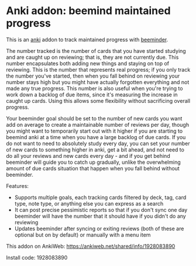 # Anki addon: beemind maintained progress

This is an [anki](https://apps.ankiweb.net/) addon to track maintained progress with [beeminder](https://www.beeminder.com).

The number tracked is the number of cards that you have started studying and are caught up on reviewing; that is, they are not currently due. This number encapsulates both adding new things and staying on top of reviewing. This is the number that represents real progress; if you only track the number you've started, then when you fall behind on reviewing your number stays high but you might have actually forgotten everything and not made any true progress. This number is also useful when you're trying to work down a backlog of due items, since it's measuring the increase in caught up cards. Using this allows some flexibility without sacrificing overall progress.

Your beeminder goal should be set to the number of new cards you want add on average to create a maintainable number of reviews per day, though you might want to temporarily start out with it higher if you are starting to beemind anki at a time when you have a large backlog of due cards. If you do not want to need to absolutely study every day, you can set your number of new cards to something higher in anki, get a bit ahead, and not need to do all your reviews and new cards every day - and if you get behind beeminder will guide you to catch up gradually, unlike the overwhelming amount of due cards situation that happen when you fall behind without beeminder.

Features:
* Supports multiple goals, each tracking cards filtered by deck, tag, card type, note type, or anything else you can express as a search
* It can post precise pessimistic reports so that if you don't sync one day beeminder will have the number that it should have if you didn't do any reviewing
* Updates beeminder after syncing or exiting reviews (both of these are optional but on by default) or manually with a menu item

This addon on AnkiWeb: https://ankiweb.net/shared/info/1928083890

Install code: 1928083890
